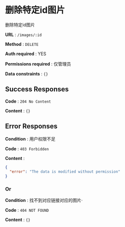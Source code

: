 # 删除特定id图片

删除特定id图片

**URL** : `/images/:id`

**Method** : `DELETE`

**Auth required** : YES

**Permissions required** : 仅管理员

**Data constraints** : `{}`

## Success Responses

**Code** : `204 No Content`

**Content** : `{}`


## Error Responses

**Condition** : 用户权限不足

**Code** : `403 Forbidden`

**Content** : 
```json
{
  "error": "The data is modified without permission"
}
```
### Or

**Condition** :  找不到对应链接对应的图片·

**Code** : `404 NOT FOUND`

**Content** : `{}`

